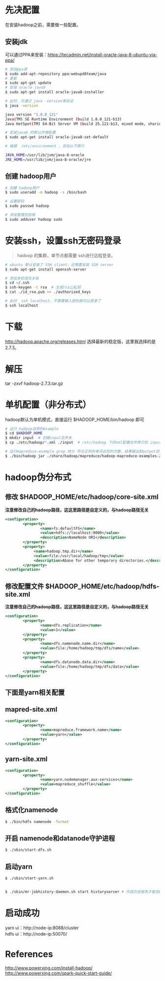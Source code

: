 # 先决配置
在安装hadoop之前，需要做一些配置。

## 安装jdk
可以通过PPA来安装：https://tecadmin.net/install-oracle-java-8-ubuntu-via-ppa/

```bash
# 添加ppa源
$ sudo add-apt-repository ppa:webupd8team/java
# 更新
$ sudo apt-get update
# 安装 oracle java8
$ sudo apt-get install oracle-java8-installer

# 此时，可通过 java -version来验证
$ java -version

java version "1.8.0_121"
Java(TM) SE Runtime Environment (build 1.8.0_121-b13)
Java HotSpot(TM) 64-Bit Server VM (build 25.121-b13, mixed mode, sharing)

# 安装java8 的默认环境配置
$ sudo apt-get install oracle-java8-set-default

# 编辑  /etc/environment ，添加以下两行

JAVA_HOME=/usr/lib/jvm/java-8-oracle
JRE_HOME=/usr/lib/jvm/java-8-oracle/jre
```

## 创建 hadoop用户
```bash
# 创建 hadoop用户
$ sudo useradd -m hadoop -s /bin/bash

# 设置密码
$ sudo passwd hadoop

# 添加管理员权限
$ sudo adduser hadoop sudo
```

# 安装ssh，设置ssh无密码登录
> hadoop 的集群，单节点都需要 ssh进行远程登录。

```bash
# ubuntu 默认安装了 SSH client，还需要安装 SSH server
$ sudo apt-get install openssh-server

# 添加本机信任关系
$ cd ~/.ssh
$ ssh-keygen -t rsa  # 生成rsa公私钥
$ cat ./id_rsa.pub >> ./authorized_keys

# 此时  ssh localhost，不需要输入密码就可以登录了
$ ssh localhost
```

# 下载
http://hadoop.apache.org/releases.html
选择最新的稳定版，这里我选择的是2.7.3。

# 解压
tar -zxvf hadoop-2.7.3.tar.gz

# 单机配置（非分布式）
hadoop默认为单机模式，直接运行 $HADOOP_HOME/bin/hadoop 即可
```bash
# 运行 hadoop自带的example
$ cd $HADOOP_HOME
$ mkdir input  # 创建input文件夹            
$ cp ./etc/hadoop/*.xml ./input  # /etc/hadoop 下的xml配置文件拷贝到 input文件夹下

# 运行mapreduce-example grep 统计 符合正则的单词出现的次数，结果输出到output目录中
$ ./bin/hadoop jar ./share/hadoop/mapreduce/hadoop-mapreduce-examples-2.7.3.jar grep ./input ./output 'dfs[a-z.]+'   
```

# hadoop伪分布式

## 修改 $HADOOP_HOME/etc/hadoop/core-site.xml

**注意修改自己的hadoop路径，这这里路径是自定义的，与hadoop路径无关**

```xml
<configuration>
        <property>
                <name>fs.defaultFS</name>
                <value>hdfs://localhost:9000</value>
                <description>NameNode URI</description>
        </property>
        <property>
             <name>hadoop.tmp.dir</name>
             <value>file:/usr/local/hadoop/tmp</value>
             <description>Abase for other temporary directories.</description>
        </property>
</configuration>
```

## 修改配置文件 $HADOOP_HOME/etc/hadoop/hdfs-site.xml

**注意修改自己的hadoop路径，这这里路径是自定义的，与hadoop路径无关**

```xml
<configuration>
        <property>
                <name>dfs.replication</name>
                <value>1</value>
        </property>
        <property>
                <name>dfs.namenode.name.dir</name>
                <value>file:/home/hadoop/tmp/dfs/name</value>
        </property>
        <property>
                <name>dfs.datanode.data.dir</name>
                <value>file:/home/hadoop/tmp/dfs/data</value>
        </property>
</configuration>
```

## 下面是yarn相关配置

## mapred-site.xml
```xml
<configuration>
        <property>
                <name>mapreduce.framework.name</name>
                <value>yarn</value>
        </property>
</configuration>
```

## yarn-site.xml
```xml
<configuration>
        <property>
                <name>yarn.nodemanager.aux-services</name>
                <value>mapreduce_shuffle</value>
        </property>
</configuration>
```

## 格式化namenode
```bash
$ ./bin/hdfs namenode -format
```

## 开启 namenode和datanode守护进程
```bash
$ ./sbin/start-dfs.sh
```

## 启动yarn
```bash
$ ./sbin/start-yarn.sh
```

##
```bash
$ ./sbin/mr-jobhistory-daemon.sh start historyserver # 开启历史服务才能在WEB中查看任务运行
```

# 启动成功
yarn ui：http://node-ip:8088/cluster      
hdfs ui：http://node-ip:50070/       


# References
http://www.powerxing.com/install-hadoop/
http://www.powerxing.com/spark-quick-start-guide/
